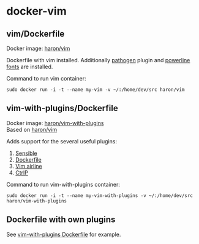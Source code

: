 docker-vim
==========

vim/Dockerfile
--------------

Docker image: [haron/vim](https://registry.hub.docker.com/u/haron/vim/)

Dockerfile with vim installed.
Additionally [pathogen](https://github.com/tpope/vim-pathogen) plugin and [powerline fonts](https://github.com/Lokaltog/powerline-fonts) are installed.

Command to run vim container:

    sudo docker run -i -t --name my-vim -v ~/:/home/dev/src haron/vim

vim-with-plugins/Dockerfile
---------------------------

Docker image: [haron/vim-with-plugins](https://registry.hub.docker.com/u/haron/vim-with-plugins/)  
Based on [haron/vim](https://registry.hub.docker.com/u/haron/vim/)

Adds support for the several useful plugins:

1. [Sensible](https://github.com/tpope/vim-sensible)
2. [Dockerfile](https://github.com/ekalinin/Dockerfile.vim)
3. [Vim airline](https://github.com/bling/vim-airline)
4. [CtrlP](https://github.com/kien/ctrlp.vim)

Command to run vim-with-plugins container:

    sudo docker run -i -t --name my-vim-with-plugins -v ~/:/home/dev/src haron/vim-with-plugins

Dockerfile with own plugins
---------------------------

See [vim-with-plugins Dockerfile](vim-with-plugins/Dockerfile) for example.

